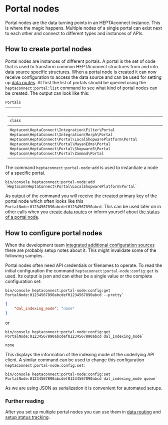 # Portal nodes

Portal nodes are the data turning points in an HEPTAconnect instance.
This is where the magic happens.
Multiple nodes of a single portal can exist next to each other and connect to different types and instances of APIs.


## How to create portal nodes

Portal nodes are instances of different portals.
A portal is the set of code that is used to transform common HEPTAconnect structures from and into data source specific structures.
When a portal node is created it can now receive configuration to access the data source and can be used for setting up [data routes](./routing.md).
At first the list of portals should be queried using the `heptaconnect:portal:list` command to see what kind of portal nodes can be created.
The output can look like this:
```markdown
Portals
———————

 ————————————————————————————————————————————————————————————————————————— 
  class                                                                    
 ————————————————————————————————————————————————————————————————————————— 
  Heptacom\HeptaConnect\Integration\Filter\Portal
  Heptacom\HeptaConnect\Integration\Morph\Portal
  Heptacom\HeptaConnect\Portal\LocalShopwarePlatform\Portal
  Heptacom\HeptaConnect\Portal\MayanEdms\Portal
  Heptacom\HeptaConnect\Portal\Shopware5\Portal
  Heptacom\HeptaConnect\Portal\Zammad\Portal
 —————————————————————————————————————————————————————————————————————————
```

The command `heptaconnect:portal-node:add` is used to instantiate a node of a specific portal.

```shell
bin/console heptaconnect:portal-node:add `Heptacom\HeptaConnect\Portal\LocalShopwarePlatform\Portal`
```

As output of the command you will receive the created primary key of the portal node which often looks like this `PortalNode:01234567890abcdef01234567890abcd`.
This can be used later on in other calls when you [create data routes](./routing.md) or inform yourself about [the status of a portal node](./status-reporting.md).


## How to configure portal nodes

When the development team [integrated additional configuration sources](../integrator/portal-node-configuration.md) there are probably setup notes about it.
This might invalidate some of the following samples.


Portal nodes often need API credentials or filenames to operate.
To read the initial configuration the command `heptaconnect:portal-node:config:get` is used.
Its output is json and can either be a single value or the complete configuration set:

```shell
bin/console heptaconnect:portal-node:config:get PortalNode:01234567890abcdef01234567890abcd --pretty`
```

```json
{
    "dal_indexing_mode": "none"
}
```

or

```shell
bin/console heptaconnect:portal-node:config:get PortalNode:01234567890abcdef01234567890abcd dal_indexing_mode`
```

```text
none
```

This displays the information of the indexing mode of the underlying API client.
A similar command can be used to change this configuration `heptaconnect:portal-node:config:set`:

```shell
bin/console heptaconnect:portal-node:config:set PortalNode:01234567890abcdef01234567890abcd dal_indexing_mode queue`
```

As we are using JSON as serialization it is convenient for automated setups.


### Further reading

After you set up multiple portal nodes you can use them in [data routing](./routing.md) and [setup status tracking](./status-reporting.md).
